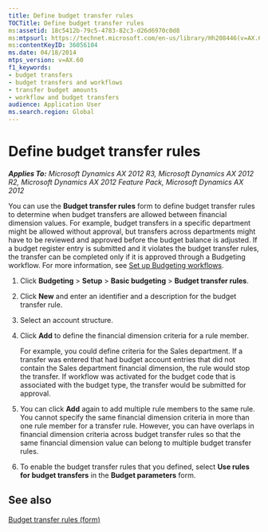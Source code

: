 ```yaml
---
title: Define budget transfer rules
TOCTitle: Define budget transfer rules
ms:assetid: 18c5412b-79c5-4783-82c3-d26d6970c0d8
ms:mtpsurl: https://technet.microsoft.com/en-us/library/Hh208446(v=AX.60)
ms:contentKeyID: 36056104
ms.date: 04/18/2014
mtps_version: v=AX.60
f1_keywords:
- budget transfers
- budget transfers and workflows
- transfer budget amounts
- workflow and budget transfers
audience: Application User
ms.search.region: Global
---
```


# Define budget transfer rules 


_**Applies To:** Microsoft Dynamics AX 2012 R3, Microsoft Dynamics AX 2012 R2, Microsoft Dynamics AX 2012 Feature Pack, Microsoft Dynamics AX 2012_

You can use the **Budget transfer rules** form to define budget transfer rules to determine when budget transfers are allowed between financial dimension values. For example, budget transfers in a specific department might be allowed without approval, but transfers across departments might have to be reviewed and approved before the budget balance is adjusted. If a budget register entry is submitted and it violates the budget transfer rules, the transfer can be completed only if it is approved through a Budgeting workflow. For more information, see [Set up Budgeting workflows](set-up-budgeting-workflows.md).

1.  Click **Budgeting** \> **Setup** \> **Basic budgeting** \> **Budget transfer rules**.

2.  Click **New** and enter an identifier and a description for the budget transfer rule.

3.  Select an account structure.

4.  Click **Add** to define the financial dimension criteria for a rule member.
    
    For example, you could define criteria for the Sales department. If a transfer was entered that had budget account entries that did not contain the Sales department financial dimension, the rule would stop the transfer. If workflow was activated for the budget code that is associated with the budget type, the transfer would be submitted for approval.

5.  You can click **Add** again to add multiple rule members to the same rule. You cannot specify the same financial dimension criteria in more than one rule member for a transfer rule. However, you can have overlaps in financial dimension criteria across budget transfer rules so that the same financial dimension value can belong to multiple budget transfer rules.

6.  To enable the budget transfer rules that you defined, select **Use rules for budget transfers** in the **Budget parameters** form.

## See also

[Budget transfer rules (form)](https://technet.microsoft.com/en-us/library/hh209073\(v=ax.60\))

  


